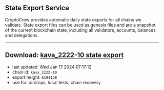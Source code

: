 ## State Export Service
CryptoCrew provides automatic daily state exports for all chains we validate. State export files can be used as genesis files and are a snapshot of the current blockchain state, including all validators, accounts, balances and delegations.

---
**Download: [kava_2222-10 state export](https://dl.ccvalidators.com/SERVICE/kava/kava_2222-10_export_8194138.json)**
---

- last updated: Wed Jan 17 2024 07:17:12
- chain id: `kava_2222-10`
- export height: `8194138`
- use for: airdrops, local tests, chain recovery
